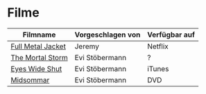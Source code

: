 # Filme


|Filmname                                                                   |Vorgeschlagen von       |Verfügbar auf       |
|---------------------------------------------------------------------------|------------------------|--------------------|
|[Full Metal Jacket](https://www.imdb.com/title/tt0093058/)                 |Jeremy                  |Netflix             |
|[The Mortal Storm](https://www.imdb.com/title/tt0032811/?ref_=fn_al_tt_1)  |Evi Stöbermann          |?                   |
|[Eyes Wide Shut](https://www.imdb.com/title/tt0120663/?ref_=fn_al_tt_1)    |Evi Stöbermann          |iTunes              |
|[Midsommar](https://www.imdb.com/title/tt8772262/?ref_=fn_al_tt_1)         |Evi Stöbermann          |DVD                 |


